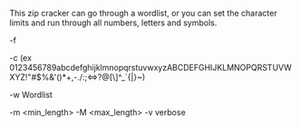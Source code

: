 This zip cracker can go through a wordlist, or you can set the character limits and run through all numbers, letters and symbols.  


-f <zipfile> 
  
  
-c <charset> (ex 0123456789abcdefghijklmnopqrstuvwxyzABCDEFGHIJKLMNOPQRSTUVWXYZ!"#$%&\'()*+,-./:;<=>?@[\\]^_`{|}~)
  
  
-w Wordlist
  
  
-m <min_length>
-M <max_length> 
-v verbose

